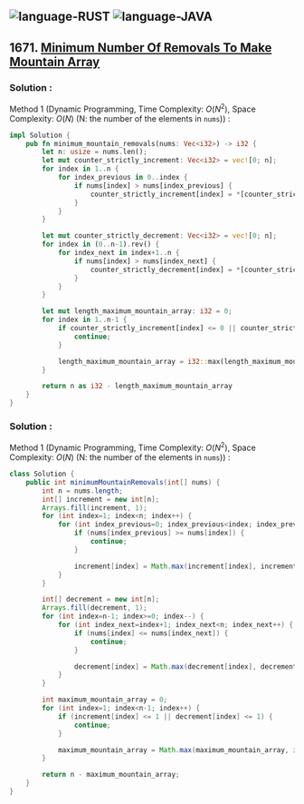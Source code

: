 ![language-RUST](https://img.shields.io/badge/RUST-8d4004?style=for-the-badge&logo=RUST)
![language-JAVA](https://img.shields.io/badge/Java-ED8B00?style=for-the-badge&logo=openjdk)
---

## 1671. [Minimum Number Of Removals To Make Mountain Array](https://leetcode.com/problems/minimum-number-of-removals-to-make-mountain-array)

### Solution :

Method 1 (Dynamic Programming, Time Complexity: $O(N^2)$, Space Complexity: $O(N)$ (N: the number of the elements in `nums`)) :
```rust
impl Solution {
    pub fn minimum_mountain_removals(nums: Vec<i32>) -> i32 {
        let n: usize = nums.len();
        let mut counter_strictly_increment: Vec<i32> = vec![0; n];
        for index in 1..n {
            for index_previous in 0..index {
                if nums[index] > nums[index_previous] {
                    counter_strictly_increment[index] = *[counter_strictly_increment[index], counter_strictly_increment[index_previous] + 1, 2].iter().max().unwrap();
                }
            }
        }

        let mut counter_strictly_decrement: Vec<i32> = vec![0; n];
        for index in (0..n-1).rev() {
            for index_next in index+1..n {
                if nums[index] > nums[index_next] {
                    counter_strictly_decrement[index] = *[counter_strictly_decrement[index], counter_strictly_decrement[index_next] + 1, 2].iter().max().unwrap();
                }
            }
        }

        let mut length_maximum_mountain_array: i32 = 0;
        for index in 1..n-1 {
            if counter_strictly_increment[index] <= 0 || counter_strictly_decrement[index] <= 0 {
                continue;
            }

            length_maximum_mountain_array = i32::max(length_maximum_mountain_array, counter_strictly_increment[index]+counter_strictly_decrement[index]-1);
        }

        return n as i32 - length_maximum_mountain_array
    }
}
```

### Solution :

Method 1 (Dynamic Programming, Time Complexity: $O(N^2)$, Space Complexity: $O(N)$ (N: the number of the elements in `nums`)) :
```java
class Solution {
    public int minimumMountainRemovals(int[] nums) {
        int n = nums.length;
        int[] increment = new int[n];
        Arrays.fill(increment, 1);
        for (int index=1; index<n; index++) {
            for (int index_previous=0; index_previous<index; index_previous++) {
                if (nums[index_previous] >= nums[index]) {
                    continue;
                }

                increment[index] = Math.max(increment[index], increment[index_previous] + 1);
            }
        }

        int[] decrement = new int[n];
        Arrays.fill(decrement, 1);
        for (int index=n-1; index>=0; index--) {
            for (int index_next=index+1; index_next<n; index_next++) {
                if (nums[index] <= nums[index_next]) {
                    continue;
                }

                decrement[index] = Math.max(decrement[index], decrement[index_next]+1);
            }
        }

        int maximum_mountain_array = 0;
        for (int index=1; index<n-1; index++) {
            if (increment[index] <= 1 || decrement[index] <= 1) {
                continue;
            }

            maximum_mountain_array = Math.max(maximum_mountain_array, increment[index]+decrement[index]-1);
        }

        return n - maximum_mountain_array;
    }
}
```
